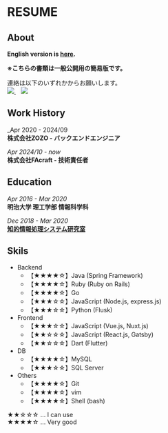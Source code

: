 # RESUME
## About

**English version is [here](https://github.com/yamamoto7/yamamoto7/blob/master/RESUME-en.md).**

**※こちらの書類は一般公開用の簡易版です。**  
  
連絡は以下のいずれかからお願いします。  
<a href="https://www.facebook.com/kenta.yamamoto.94064176">
  <img src="https://img.shields.io/badge/facebook-%231877F2.svg?&style=for-the-badge&logo=facebook&logoColor=white" />
</a>&nbsp;&nbsp;
<a href="https://www.linkedin.com/in/kentayamamoto7/">
  <img src="https://img.shields.io/badge/linkedin-%230077B5.svg?&style=for-the-badge&logo=linkedin&logoColor=white" />
</a>

## Work History
_Apr 2020 - 2024/09  
**株式会社ZOZO - バックエンドエンジニア**  

_Apr 2024/10 - now_  
**株式会社FAcraft - 技術責任者**  


## Education
_Apr 2016 - Mar 2020_  
**明治大学 理工学部 情報科学科**  
  
_Dec 2018 - Mar 2020_  
**[知的情報処理システム研究室](https://int.cs.meiji.ac.jp)**  

## Skils

- Backend
  - 【★★★★☆】Java (Spring Framework)
  - 【★★★★☆】Ruby (Ruby on Rails)
  - 【★★★★☆】Go
  - 【★★★☆☆】JavaScript (Node.js, express.js)
  - 【★★★☆☆】Python (Flusk)
- Frontend
  - 【★★★☆☆】JavaScript (Vue.js, Nuxt.js)
  - 【★★☆☆☆】JavaScript (React.js, Gatsby)
  - 【★★☆☆☆】Dart (Flutter)
- DB
  - 【★★★★☆】MySQL
  - 【★★★☆☆】SQL Server
- Others
  - 【★★★★☆】Git
  - 【★★★★☆】vim
  - 【★★★★☆】Shell (bash)

★★☆☆☆ ... I can use  
★★★★☆ ... Very good  

